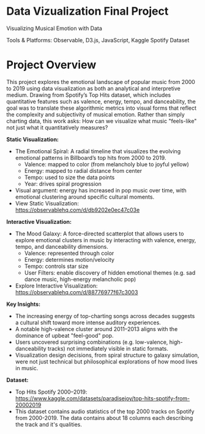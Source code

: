 # Data Vizualization Final Project
Visualizing Musical Emotion with Data

Tools & Platforms: Observable, D3.js, JavaScript, Kaggle Spotify Dataset


# Project Overview
This project explores the emotional landscape of popular music from 2000 to 2019 using data visualization as both an analytical and interpretive medium. Drawing from Spotify’s Top Hits dataset, which includes quantitative features such as valence, energy, tempo, and danceability, the goal was to translate these algorithmic metrics into visual forms that reflect the complexity and subjectivity of musical emotion. Rather than simply charting data, this work asks: How can we visualize what music "feels-like" not just what it quantitatively measures?


**Static Visualization:**
- The Emotional Spiral: A radial timeline that visualizes the evolving emotional patterns in Billboard’s top hits from 2000 to 2019.  
  - Valence: mapped to color (from melancholy blue to joyful yellow)  
  - Energy: mapped to radial distance from center  
  - Tempo: used to size the data points  
  - Year: drives spiral progression  
- Visual argument: energy has increased in pop music over time, with emotional clustering around specific cultural moments.
- View Static Visualization: https://observablehq.com/d/db9202e0ec47c03e 

**Interactive Visualization:**
- The Mood Galaxy: A force-directed scatterplot that allows users to explore emotional clusters in music by interacting with valence, energy, tempo, and danceability dimensions.
  - Valence: represented through color  
  - Energy: determines motion/velocity 
  - Tempo: controls star size  
  - User Filters: enable discovery of hidden emotional themes (e.g. sad dance music, high-energy melancholic pop)  
- Explore Interactive Visualization: https://observablehq.com/d/88776977f67c3003

**Key Insights:** 
- The increasing energy of top-charting songs across decades suggests a cultural shift toward more intense auditory experiences.
- A notable high-valence cluster around 2011–2013 aligns with the dominance of upbeat "feel-good" pop.
- Users uncovered surprising combinations (e.g. low-valence, high-danceability tracks) not immediately visible in static formats.
- Visualization design decisions, from spiral structure to galaxy simulation, were not just technical but philosophical explorations of how mood lives in music.


**Dataset:**
- Top Hits Spotify 2000–2019: https://www.kaggle.com/datasets/paradisejoy/top-hits-spotify-from-20002019
- This dataset contains audio statistics of the top 2000 tracks on Spotify from 2000-2019. The data contains about 18 columns each describing the track and it's qualities.
